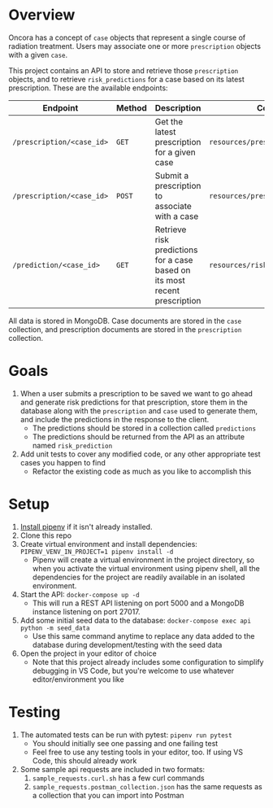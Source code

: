 # Overview

Oncora has a concept of `case` objects that represent a single course of radiation treatment. Users may associate one or more `prescription` objects with a given `case`.

This project contains an API to store and retrieve those `prescription` objects, and to retrieve `risk_predictions` for a case based on its latest prescription. These are the available endpoints:

| Endpoint                  | Method | Description                                                                | Code                           |
| ------------------------- | ------ | -------------------------------------------------------------------------- | ------------------------------ |
| `/prescription/<case_id>` | `GET`  | Get the latest prescription for a given case                               | `resources/prescription.py`    |
| `/prescription/<case_id>` | `POST` | Submit a prescription to associate with a case                             | `resources/prescription.py`    |
| `/prediction/<case_id>`   | `GET`  | Retrieve risk predictions for a case based on its most recent prescription | `resources/risk_prediction.py` |

All data is stored in MongoDB. Case documents are stored in the `case` collection, and prescription documents are stored in the `prescription` collection.

# Goals

1. When a user submits a prescription to be saved we want to go ahead and generate risk predictions for that prescription, store them in the database along with the `prescription` and `case` used to generate them, and include the predictions in the response to the client.
   - The predictions should be stored in a collection called `predictions`
   - The predictions should be returned from the API as an attribute named `risk_prediction`
2. Add unit tests to cover any modified code, or any other appropriate test cases you happen to find
   - Refactor the existing code as much as you like to accomplish this

# Setup

1. [Install pipenv](https://pipenv.pypa.io/en/latest/installation.html) if it isn't already installed.
2. Clone this repo
3. Create virtual environment and install dependencies: `PIPENV_VENV_IN_PROJECT=1 pipenv install -d`
   - Pipenv will create a virtual environment in the project directory, so when you activate the virtual environment using pipenv shell, all the dependencies for the project are readily available in an isolated environment.
4. Start the API: `docker-compose up -d`
   - This will run a REST API listening on port 5000 and a MongoDB instance listening on port 27017.
5. Add some initial seed data to the database: `docker-compose exec api python -m seed_data`
   - Use this same command anytime to replace any data added to the database during development/testing with the seed data
6. Open the project in your editor of choice
   - Note that this project already includes some configuration to simplify debugging in VS Code, but you're welcome to use whatever editor/environment you like

# Testing

1. The automated tests can be run with pytest: `pipenv run pytest`
   - You should initially see one passing and one failing test
   - Feel free to use any testing tools in your editor, too. If using VS Code, this should already work
2. Some sample api requests are included in two formats:
   1. `sample_requests.curl.sh` has a few curl commands
   2. `sample_requests.postman_collection.json` has the same requests as a collection that you can import into Postman
